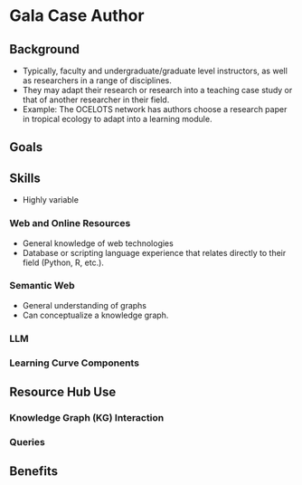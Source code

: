 # Gala Case Author

## Background

- Typically, faculty and undergraduate/graduate level instructors, as well as researchers in a range of disciplines.
- They may adapt their research or research into a teaching case study or that of another researcher in their field.
- Example: The OCELOTS network has authors choose a research paper in tropical ecology to adapt into a learning module.

## Goals

## Skills

- Highly variable

### Web and Online Resources

- General knowledge of web technologies
- Database or scripting language experience that relates directly to their field (Python, R, etc.).

### Semantic Web

- General understanding of graphs
- Can conceptualize a knowledge graph.

### LLM

### Learning Curve Components

## Resource Hub Use

### Knowledge Graph (KG) Interaction

### Queries

## Benefits
